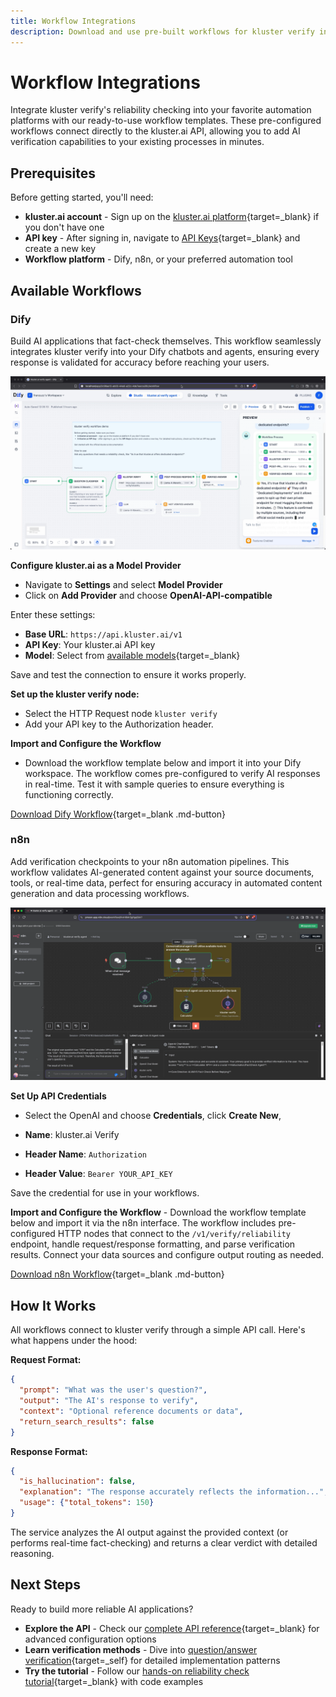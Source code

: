 ```yaml
---
title: Workflow Integrations
description: Download and use pre-built workflows for kluster verify in Dify, n8n, and other platforms using direct API integration.
---
```


# Workflow Integrations

Integrate kluster verify's reliability checking into your favorite automation platforms with our ready-to-use workflow templates. These pre-configured workflows connect directly to the kluster.ai API, allowing you to add AI verification capabilities to your existing processes in minutes.

## Prerequisites

Before getting started, you'll need:

- **kluster.ai account** - Sign up on the [kluster.ai platform](https://platform.kluster.ai/signup){target=_blank} if you don't have one
- **API key** - After signing in, navigate to [API Keys](https://platform.kluster.ai/apikeys){target=_blank} and create a new key
- **Workflow platform** - Dify, n8n, or your preferred automation tool

## Available Workflows

### Dify

Build AI applications that fact-check themselves. This workflow seamlessly integrates kluster verify into your Dify chatbots and agents, ensuring every response is validated for accuracy before reaching your users.

![Dify workflow for kluster verify](/images/get-started/verify/dify_workflow.webp)

**Configure kluster.ai as a Model Provider** 

- Navigate to **Settings** and select **Model Provider**
- Click on **Add Provider** and choose **OpenAI-API-compatible**

Enter these settings:

- **Base URL**: `https://api.kluster.ai/v1`
- **API Key**: Your kluster.ai API key
- **Model**: Select from [available models](https://platform.kluster.ai/models){target=_blank}

Save and test the connection to ensure it works properly.

**Set up the kluster verify node:**
- Select the HTTP Request node `kluster verify`
- Add your API key to the Authorization header.

**Import and Configure the Workflow** 

- Download the workflow template below and import it into your Dify workspace. The workflow comes pre-configured to verify AI responses in real-time. Test it with sample queries to ensure everything is functioning correctly.

[Download Dify Workflow](workflows/dify_workflow.yml){target=_blank .md-button}

### n8n

Add verification checkpoints to your n8n automation pipelines. This workflow validates AI-generated content against your source documents, tools, or real-time data, perfect for ensuring accuracy in automated content generation and data processing workflows.

![n8n workflow for kluster verify](/images/get-started/verify/n8n_workflow.webp)

**Set Up API Credentials**

- Select the OpenAI and choose **Credentials**, click **Create New**,

- **Name**: kluster.ai Verify
- **Header Name**: `Authorization`
- **Header Value**: `Bearer YOUR_API_KEY`

Save the credential for use in your workflows.

**Import and Configure the Workflow** - Download the workflow template below and import it via the n8n interface. The workflow includes pre-configured HTTP nodes that connect to the `/v1/verify/reliability` endpoint, handle request/response formatting, and parse verification results. Connect your data sources and configure output routing as needed.

[Download n8n Workflow](workflows/n8n_workflow.json){target=_blank .md-button}

## How It Works

All workflows connect to kluster verify through a simple API call. Here's what happens under the hood:

**Request Format:**
```json
{
  "prompt": "What was the user's question?",
  "output": "The AI's response to verify", 
  "context": "Optional reference documents or data",
  "return_search_results": false
}
```

**Response Format:**
```json
{
  "is_hallucination": false,
  "explanation": "The response accurately reflects the information...",
  "usage": {"total_tokens": 150}
}
```

The service analyzes the AI output against the provided context (or performs real-time fact-checking) and returns a clear verdict with detailed reasoning.

## Next Steps

Ready to build more reliable AI applications?

- **Explore the API** - Check our [complete API reference](/api-reference/reference/){target=_blank} for advanced configuration options
- **Learn verification methods** - Dive into [question/answer verification](/get-started/verify/reliability/question-answer/){target=_self} for detailed implementation patterns
- **Try the tutorial** - Follow our [hands-on reliability check tutorial](/tutorials/klusterai-api/reliability-check/){target=_blank} with code examples